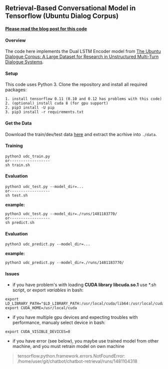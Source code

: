 ## Retrieval-Based Conversational Model in Tensorflow (Ubuntu Dialog Corpus)

#### [Please read the blog post for this code](http://www.wildml.com/2016/07/deep-learning-for-chatbots-2-retrieval-based-model-tensorflow)

#### Overview

The code here implements the Dual LSTM Encoder model from [The Ubuntu Dialogue Corpus: A Large Dataset for Research in Unstructured Multi-Turn Dialogue Systems](http://arxiv.org/abs/1506.08909).

#### Setup

This code uses Python 3. Clone the repository and install all required packages:

```
1. install tensorflow 0.11 (0.10 and 0.12 has problems with this code)
2. (optional) install cuda 8 (for gpu support)
2. pip3 install -U pip
3. pip3 install -r requirements.txt
```

#### Get the Data


Download the train/dev/test data [here](https://drive.google.com/open?id=0B_bZck-ksdkpVEtVc1R6Y01HMWM) and extract the acrhive into `./data`.


#### Training

```
python3 udc_train.py
or------------------
sh train.sh
```


#### Evaluation

```
python3 udc_test.py --model_dir=...
or------------------
sh test.sh
```


**example:**
```
python3 udc_test.py --model_dir=./runs/1481183770/
or------------------
sh predict.sh
```

#### Evaluation

```
python3 udc_predict.py --model_dir=...
```

**example:**
```
python3 udc_predict.py --model_dir=./runs/1481183770/
```

#### Issues

* if you have problem's with loading **CUDA library libcuda.so.1** use *.sh script, or export _variables_ in bash:

```
export LD_LIBRARY_PATH="$LD_LIBRARY_PATH:/usr/local/cuda/lib64:/usr/local/cuda/extras/CUPTI/lib64"
export CUDA_HOME=/usr/local/cuda
```

* if you have multiple gpu devices and expecting troubles with performance, manualy select device in bash:

```
export CUDA_VISIBLE_DEVICES=0
```

* if you have error (see below), you maybe use trained model from other machine, and you must retrain model on own machine

>tensorflow.python.framework.errors.NotFoundError: /home/user/git/chatbot/chatbot-retrieval/runs/1481104318

